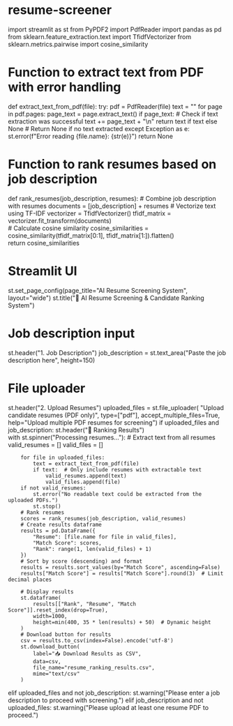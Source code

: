 # resume-screener
import streamlit as st
from PyPDF2 import PdfReader
import pandas as pd
from sklearn.feature_extraction.text import TfidfVectorizer
from sklearn.metrics.pairwise import cosine_similarity
# Function to extract text from PDF with error handling
def extract_text_from_pdf(file):
    try:
        pdf = PdfReader(file)
        text = ""
        for page in pdf.pages:
            page_text = page.extract_text()
            if page_text:  # Check if text extraction was successful
                text += page_text + "\n"
        return text if text else None  # Return None if no text extracted
    except Exception as e:
        st.error(f"Error reading {file.name}: {str(e)}")
        return None
# Function to rank resumes based on job description
def rank_resumes(job_description, resumes):
    # Combine job description with resumes
    documents = [job_description] + resumes
       # Vectorize text using TF-IDF
    vectorizer = TfidfVectorizer()
    tfidf_matrix = vectorizer.fit_transform(documents)    
    # Calculate cosine similarity
    cosine_similarities = cosine_similarity(tfidf_matrix[0:1], tfidf_matrix[1:]).flatten()    
    return cosine_similarities

# Streamlit UI
st.set_page_config(page_title="AI Resume Screening System", layout="wide")
st.title("📄 AI Resume Screening & Candidate Ranking System")
# Job description input
st.header("1. Job Description")
job_description = st.text_area("Paste the job description here", height=150)
# File uploader
st.header("2. Upload Resumes")
uploaded_files = st.file_uploader(
    "Upload candidate resumes (PDF only)",
    type=["pdf"],
    accept_multiple_files=True,
    help="Upload multiple PDF resumes for screening")
if uploaded_files and job_description:
    st.header("🎯 Ranking Results")    
    with st.spinner("Processing resumes..."):
        # Extract text from all resumes
        valid_resumes = []
        valid_files = []
        
        for file in uploaded_files:
            text = extract_text_from_pdf(file)
            if text:  # Only include resumes with extractable text
                valid_resumes.append(text)
                valid_files.append(file)        
        if not valid_resumes:
            st.error("No readable text could be extracted from the uploaded PDFs.")
            st.stop()        
        # Rank resumes
        scores = rank_resumes(job_description, valid_resumes)      
        # Create results dataframe
        results = pd.DataFrame({
            "Resume": [file.name for file in valid_files],
            "Match Score": scores,
            "Rank": range(1, len(valid_files) + 1)
        })        
        # Sort by score (descending) and format
        results = results.sort_values(by="Match Score", ascending=False)
        results["Match Score"] = results["Match Score"].round(3)  # Limit decimal places
        
        # Display results
        st.dataframe(
            results[["Rank", "Resume", "Match Score"]].reset_index(drop=True),
            width=1000,
            height=min(400, 35 * len(results) + 50)  # Dynamic height
        )        
        # Download button for results
        csv = results.to_csv(index=False).encode('utf-8')
        st.download_button(
            label="📥 Download Results as CSV",
            data=csv,
            file_name="resume_ranking_results.csv",
            mime="text/csv"
        )
elif uploaded_files and not job_description:
    st.warning("Please enter a job description to proceed with screening.")
elif job_description and not uploaded_files:
    st.warning("Please upload at least one resume PDF to proceed.")
